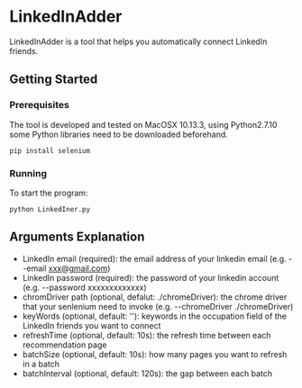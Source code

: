 # LinkedInAdder

LinkedInAdder is a tool that helps you automatically connect LinkedIn friends.

## Getting Started

### Prerequisites

The tool is developed and tested on MacOSX 10.13.3, using Python2.7.10 some Python libraries need to be downloaded beforehand.

```
pip install selenium
```

### Running

To start the program:

```
python LinkedIner.py
```

## Arguments Explanation

* LinkedIn email (required): the email address of your linkedin email (e.g. --email xxx@gmail.com)
* LinkedIn password (required): the password of your linkedin account (e.g. --password xxxxxxxxxxxxx)
* chromDriver path (optional, defalut: ./chromeDriver): the chrome driver that your senlenium need to invoke (e.g. --chromeDriver ./chromeDriver)
* keyWords (optional, default: ''): keywords in the occupation field of the LinkedIn friends you want to connect
* refreshTime (optional, default: 10s): the refresh time between each recommendation page
* batchSize (optional, default: 10s): how many pages you want to refresh in a batch
* batchInterval (optional, default: 120s): the gap between each batch